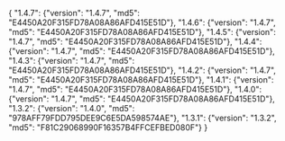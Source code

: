 {
  "1.4.7": {"version": "1.4.7", "md5": "E4450A20F315FD78A08A86AFD415E51D"},
  "1.4.6": {"version": "1.4.7", "md5": "E4450A20F315FD78A08A86AFD415E51D"},
  "1.4.5": {"version": "1.4.7", "md5": "E4450A20F315FD78A08A86AFD415E51D"},
  "1.4.4": {"version": "1.4.7", "md5": "E4450A20F315FD78A08A86AFD415E51D"},
  "1.4.3": {"version": "1.4.7", "md5": "E4450A20F315FD78A08A86AFD415E51D"},
  "1.4.2": {"version": "1.4.7", "md5": "E4450A20F315FD78A08A86AFD415E51D"},
  "1.4.1": {"version": "1.4.7", "md5": "E4450A20F315FD78A08A86AFD415E51D"},
  "1.4.0": {"version": "1.4.7", "md5": "E4450A20F315FD78A08A86AFD415E51D"},
  "1.3.2": {"version": "1.4.0", "md5": "978AFF79FDD795DEE9C6E5DA598574AE"},
  "1.3.1": {"version": "1.3.2", "md5": "F81C29068990F16357B4FFCEFBED080F"}
}

